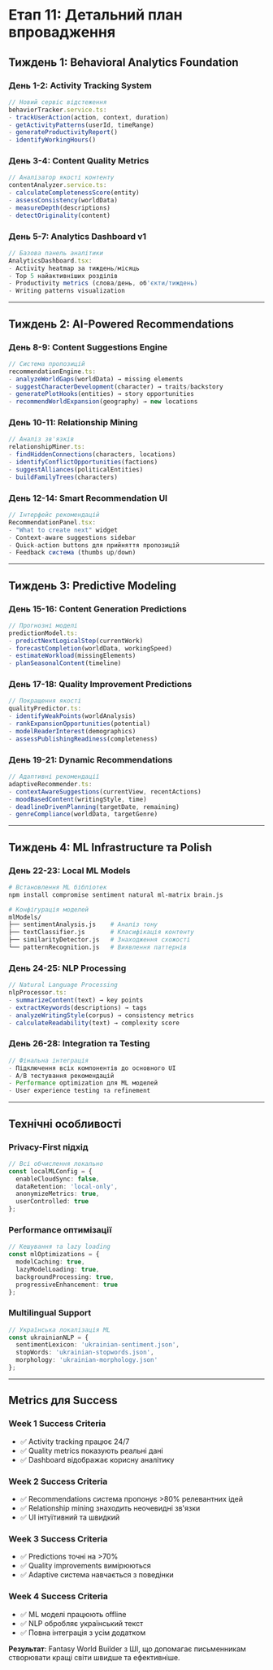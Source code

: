 # Етап 11: Детальний план впровадження

## Тиждень 1: Behavioral Analytics Foundation

### День 1-2: Activity Tracking System
```typescript
// Новий сервіс відстеження
behaviorTracker.service.ts:
- trackUserAction(action, context, duration)
- getActivityPatterns(userId, timeRange)
- generateProductivityReport()
- identifyWorkingHours()
```

### День 3-4: Content Quality Metrics
```typescript
// Аналізатор якості контенту
contentAnalyzer.service.ts:
- calculateCompletenessScore(entity)
- assessConsistency(worldData)
- measureDepth(descriptions)
- detectOriginality(content)
```

### День 5-7: Analytics Dashboard v1
```typescript
// Базова панель аналітики
AnalyticsDashboard.tsx:
- Activity heatmap за тиждень/місяць
- Top 5 найактивніших розділів
- Productivity metrics (слова/день, об'єкти/тиждень)
- Writing patterns visualization
```

---

## Тиждень 2: AI-Powered Recommendations

### День 8-9: Content Suggestions Engine
```typescript
// Система пропозицій
recommendationEngine.ts:
- analyzeWorldGaps(worldData) → missing elements
- suggestCharacterDevelopment(character) → traits/backstory
- generatePlotHooks(entities) → story opportunities
- recommendWorldExpansion(geography) → new locations
```

### День 10-11: Relationship Mining
```typescript
// Аналіз зв'язків
relationshipMiner.ts:
- findHiddenConnections(characters, locations)
- identifyConflictOpportunities(factions)
- suggestAlliances(politicalEntities)
- buildFamilyTrees(characters)
```

### День 12-14: Smart Recommendation UI
```typescript
// Інтерфейс рекомендацій
RecommendationPanel.tsx:
- "What to create next" widget
- Context-aware suggestions sidebar
- Quick-action buttons для прийняття пропозицій
- Feedback система (thumbs up/down)
```

---

## Тиждень 3: Predictive Modeling

### День 15-16: Content Generation Predictions
```typescript
// Прогнозні моделі
predictionModel.ts:
- predictNextLogicalStep(currentWork)
- forecastCompletion(worldData, workingSpeed)
- estimateWorkload(missingElements)
- planSeasonalContent(timeline)
```

### День 17-18: Quality Improvement Predictions
```typescript
// Покращення якості
qualityPredictor.ts:
- identifyWeakPoints(worldAnalysis)
- rankExpansionOpportunities(potential)
- modelReaderInterest(demographics)
- assessPublishingReadiness(completeness)
```

### День 19-21: Dynamic Recommendations
```typescript
// Адаптивні рекомендації
adaptiveRecommender.ts:
- contextAwareSuggestions(currentView, recentActions)
- moodBasedContent(writingStyle, time)
- deadlineDrivenPlanning(targetDate, remaining)
- genreCompliance(worldData, targetGenre)
```

---

## Тиждень 4: ML Infrastructure та Polish

### День 22-23: Local ML Models
```bash
# Встановлення ML бібліотек
npm install compromise sentiment natural ml-matrix brain.js

# Конфігурація моделей
mlModels/
├── sentimentAnalysis.js    # Аналіз тону
├── textClassifier.js       # Класифікація контенту
├── similarityDetector.js   # Знаходження схожості
└── patternRecognition.js   # Виявлення паттернів
```

### День 24-25: NLP Processing
```typescript
// Natural Language Processing
nlpProcessor.ts:
- summarizeContent(text) → key points
- extractKeywords(descriptions) → tags
- analyzeWritingStyle(corpus) → consistency metrics
- calculateReadability(text) → complexity score
```

### День 26-28: Integration та Testing
```typescript
// Фінальна інтеграція
- Підключення всіх компонентів до основного UI
- A/B тестування рекомендацій
- Performance optimization для ML моделей
- User experience testing та refinement
```

---

## Технічні особливості

### Privacy-First підхід
```typescript
// Всі обчислення локально
const localMLConfig = {
  enableCloudSync: false,
  dataRetention: 'local-only',
  anonymizeMetrics: true,
  userControlled: true
};
```

### Performance оптимізації
```typescript
// Кешування та lazy loading
const mlOptimizations = {
  modelCaching: true,
  lazyModelLoading: true,
  backgroundProcessing: true,
  progressiveEnhancement: true
};
```

### Multilingual Support
```typescript
// Українська локалізація ML
const ukrainianNLP = {
  sentimentLexicon: 'ukrainian-sentiment.json',
  stopWords: 'ukrainian-stopwords.json',
  morphology: 'ukrainian-morphology.json'
};
```

---

## Metrics для Success

### Week 1 Success Criteria
- ✅ Activity tracking працює 24/7
- ✅ Quality metrics показують реальні дані
- ✅ Dashboard відображає корисну аналітику

### Week 2 Success Criteria  
- ✅ Recommendations система пропонує >80% релевантних ідей
- ✅ Relationship mining знаходить неочевидні зв'язки
- ✅ UI інтуїтивний та швидкий

### Week 3 Success Criteria
- ✅ Predictions точні на >70%
- ✅ Quality improvements вимірюються
- ✅ Adaptive система навчається з поведінки

### Week 4 Success Criteria
- ✅ ML моделі працюють offline
- ✅ NLP обробляє український текст
- ✅ Повна інтеграція з усім додатком

**Результат**: Fantasy World Builder з ШІ, що допомагає письменникам створювати кращі світи швидше та ефективніше.